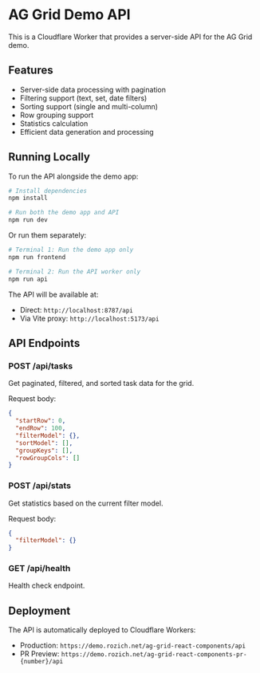# AG Grid Demo API

This is a Cloudflare Worker that provides a server-side API for the AG Grid demo.

## Features

- Server-side data processing with pagination
- Filtering support (text, set, date filters)
- Sorting support (single and multi-column)
- Row grouping support
- Statistics calculation
- Efficient data generation and processing

## Running Locally

To run the API alongside the demo app:

```bash
# Install dependencies
npm install

# Run both the demo app and API
npm run dev
```

Or run them separately:

```bash
# Terminal 1: Run the demo app only
npm run frontend

# Terminal 2: Run the API worker only
npm run api
```

The API will be available at:

- Direct: `http://localhost:8787/api`
- Via Vite proxy: `http://localhost:5173/api`

## API Endpoints

### POST /api/tasks

Get paginated, filtered, and sorted task data for the grid.

Request body:

```json
{
  "startRow": 0,
  "endRow": 100,
  "filterModel": {},
  "sortModel": [],
  "groupKeys": [],
  "rowGroupCols": []
}
```

### POST /api/stats

Get statistics based on the current filter model.

Request body:

```json
{
  "filterModel": {}
}
```

### GET /api/health

Health check endpoint.

## Deployment

The API is automatically deployed to Cloudflare Workers:

- Production: `https://demo.rozich.net/ag-grid-react-components/api`
- PR Preview: `https://demo.rozich.net/ag-grid-react-components-pr-{number}/api`
